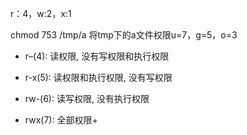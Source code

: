 r：4，w:2，x:1

chmod 753 /tmp/a 将tmp下的a文件权限u=7，g=5，o=3

+ r–(4): 读权限, 没有写权限和执行权限

+ r-x(5): 读权限和执行权限, 没有写权限

+ rw-(6): 读写权限, 没有执行权限
+ rwx(7): 全部权限+



